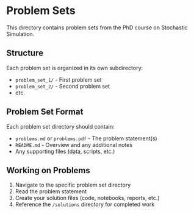 # Problem Sets

This directory contains problem sets from the PhD course on Stochastic Simulation.

## Structure

Each problem set is organized in its own subdirectory:
- `problem_set_1/` - First problem set
- `problem_set_2/` - Second problem set
- etc.

## Problem Set Format

Each problem set directory should contain:
- `problems.md` or `problems.pdf` - The problem statement(s)
- `README.md` - Overview and any additional notes
- Any supporting files (data, scripts, etc.)

## Working on Problems

1. Navigate to the specific problem set directory
2. Read the problem statement
3. Create your solution files (code, notebooks, reports, etc.)
4. Reference the `/solutions` directory for completed work
